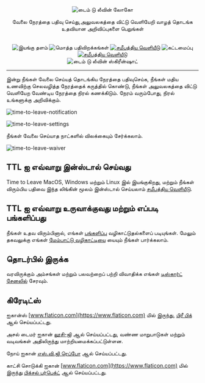 <div align="center">
  <img src="../assets/timetoleave.png" alt="டைம் டு லீவின் லோகோ">

  <p>வேலை நேரத்தை பதிவு செய்து,அலுவலகத்தை விட்டு வெளியேறி வாழத் தொடங்க உதவியான அறிவிப்புகளை பெறுங்கள்</p>

<br/>

<img src="https://img.shields.io/badge/platforms-Windows%20%7C%20MacOS%20%7C%20Linux-green" alt="இயங்கு தளம்">
<img src="https://img.shields.io/github/downloads/thamara/time-to-leave/total" alt="மொத்த பதிவிறக்கங்கள்">
<a href="https://github.com/thamara/time-to-leave/releases/latest"><img src="https://img.shields.io/github/v/release/thamara/time-to-leave" alt="சமீபத்திய வெளியீடு"></a>
<img src="https://img.shields.io/github/workflow/status/thamara/time-to-leave/Code%20Coverage" alt="கட்டமைப்பு">
<a href="http://makeapullrequest.com/"><img src="https://img.shields.io/badge/PRs-welcome-purple" alt="சமீபத்திய வெளியீடு"></a>

   <br/>

  <img src="https://user-images.githubusercontent.com/3754225/94519528-4e549900-0248-11eb-8872-b6fb2d47f43c.jpg" alt="டைம் டு லீவின் ஸ்கிரீன்ஷாட்">

  <br/>

</div>

---

இன்று நீங்கள் வேலை செய்யத் தொடங்கிய நேரத்தை பதிவுசெய்க, நீங்கள் மதிய உணவிற்கு செலவழித்த நேரத்தைக் கருத்தில் கொண்டு, நீங்கள் அலுவலகத்தை விட்டு வெளியேற வேண்டிய நேரத்தை நிரல் கணக்கிடும். நேரம் வரும்போது, ​​நிரல் உங்களுக்கு அறிவிக்கும்.

![time-to-leave-notification](https://user-images.githubusercontent.com/3754225/94519526-4dbc0280-0248-11eb-9738-ffae936cfa4a.jpg)

![time-to-leave-settings](https://user-images.githubusercontent.com/3754225/94519531-4eed2f80-0248-11eb-9303-78f9abe69201.jpg)

நீங்கள் வேலை செய்யாத நாட்களில் விலக்கையும் சேர்க்கலாம்.

![time-to-leave-waiver](https://user-images.githubusercontent.com/3754225/94762058-4e79a380-03c4-11eb-8f28-1c480dbf8b5c.png)

## TTL ஐ எவ்வாறு இன்ஸ்டால் செய்வது

Time to Leave MacOS, Windows மற்றும் Linux இல் இயங்குகிறது, மற்றும் நீங்கள் விரும்பிய பதிவை இந்த லிங்கின் மூலம் இன்ஸ்டால் செய்யலாம் [சமீபத்திய வெளியீடு](https://github.com/thamara/time-to-leave/releases/latest).

## TTL ஐ எவ்வாறு உருவாக்குவது மற்றும் எப்படி பங்களிப்பது

நீங்கள் உதவ விரும்பினால், எங்கள் [பங்களிப்பு](../CONTRIBUTING.md) வழிகாட்டுதல்களைப் படியுங்கள்.
மேலும் தகவலுக்கு எங்கள் [மேம்பாட்டு வழிகாட்டியை](../DEVELOPMENT.md) யையும் நீங்கள் பார்க்கலாம்.

## தொடர்பில் இருக்க

வரவிருக்கும் அம்சங்கள் மற்றும் பலவற்றைப் பற்றி விவாதிக்க எங்கள் [டிஸ்கார்ட் சேனலில்](https://discord.gg/P3KkEF5) சேரவும்.

## கிரேடிட்ஸ்

ஐகான்ஸ் [www.flaticon.com](https://www.flaticon.com) மில் இருந்து, [பிரீ பிக்](https://www.flaticon.com/authors/freepik) ஆல் செய்யப்பட்டது.

அசல் டைமர் ஐகான் [லூசி-ஜி](https://icon-icons.com/icon/timer/121243) ஆல் செய்யப்பட்டது, வண்ண மாறுபாடுகள் மற்றும் வடிவங்கள் அதிலிருந்து மாற்றியமைக்கப்பட்டுள்ளன.

நோய் ஐகான் [எஸ்.வி.ஜி ரெப்போ](https://www.svgrepo.com/svg/271898/sick) ஆல் செய்யப்பட்டது.

காட்சி சொடுக்கி ஐகான் [www.flaticon.com](https://www.flaticon.com) மில் இருந்து [பிக்சல் பர்பெக்ட்](https://www.flaticon.com/authors/pixel-perfect) ஆல் செய்யப்பட்டது.
